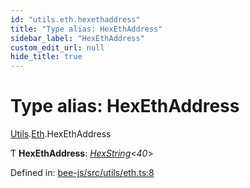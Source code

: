 ```yaml
---
id: "utils.eth.hexethaddress"
title: "Type alias: HexEthAddress"
sidebar_label: "HexEthAddress"
custom_edit_url: null
hide_title: true
---
```


# Type alias: HexEthAddress

[Utils](../modules/utils.md).[Eth](../modules/utils.eth.md).HexEthAddress

Ƭ **HexEthAddress**: [*HexString*](utils.hex.hexstring.md)<*40*\>

Defined in: [bee-js/src/utils/eth.ts:8](https://github.com/ethersphere/bee-js/blob/9a547fe/src/utils/eth.ts#L8)
